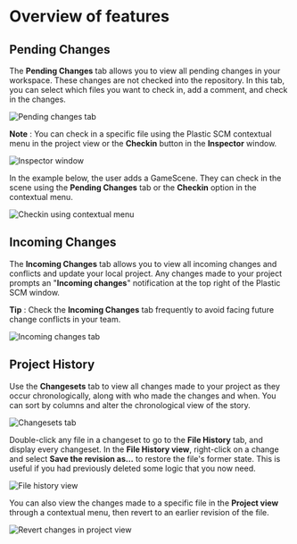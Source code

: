# Overview of features

## Pending Changes

The **Pending Changes** tab allows you to view all pending changes in your workspace. These changes are not checked into the repository. In this tab, you can select which files you want to check in, add a comment, and check in the changes.

![Pending changes tab](images/PendingChanges.png)

**Note** : You can check in a specific file using the Plastic SCM contextual menu in the project view or the **Checkin** button in the **Inspector** window.

![Inspector window](images/InspectorWindow.png)

In the example below, the user adds a GameScene. They can check in the scene using the **Pending Changes** tab or the **Checkin** option in the contextual menu.

![Checkin using contextual menu](images/GamesSceneExample.png)

## Incoming Changes

The **Incoming Changes** tab allows you to view all incoming changes and conflicts and update your local project. Any changes made to your project prompts an "**Incoming changes**" notification at the top right of the Plastic SCM window.

**Tip** : Check the **Incoming Changes** tab frequently to avoid facing future change conflicts in your team.

![Incoming changes tab](images/IncomingChanges.gif)

## Project History

Use the **Changesets** tab to view all changes made to your project as they occur chronologically, along with who made the changes and when. You can sort by columns and alter the chronological view of the story.

![Changesets tab](images/ProjectHistory.png)

Double-click any file in a changeset to go to the **File History** tab, and display every changeset. In the **File History view**, right-click on a change and select **Save the revision as…** to restore the file's former state. This is useful if you had previously deleted some logic that you now need.

![File history view](images/FileHistory.png)

You can also view the changes made to a specific file in the **Project view** through a contextual menu, then revert to an earlier revision of the file.

![Revert changes in project view](images/ProjectView.gif)